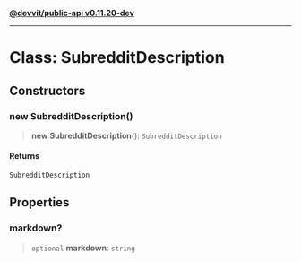 [**@devvit/public-api v0.11.20-dev**](../../README.md)

---

# Class: SubredditDescription

## Constructors

<a id="constructor"></a>

### new SubredditDescription()

> **new SubredditDescription**(): `SubredditDescription`

#### Returns

`SubredditDescription`

## Properties

<a id="markdown"></a>

### markdown?

> `optional` **markdown**: `string`
